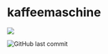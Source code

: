 # kaffeemaschine
<p><img src="https://img.shields.io/badge/build-passing-green"/></p>
<img alt="GitHub last commit" src="https://img.shields.io/github/last-commit/minutiaes/kaffeemaschine">

